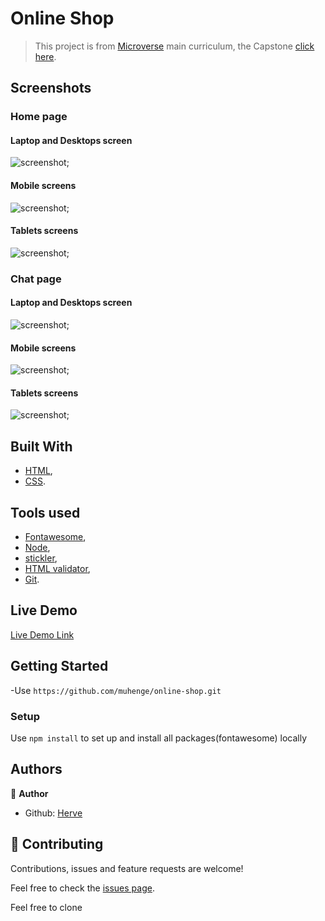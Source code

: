 # Online Shop

> This project is from [Microverse](https://www.microverse.org/) main curriculum, the Capstone [click here](https://www.notion.so/HTML-CSS-capstone-project-Online-shop-for-electronics-a3dbffab0c744c33b70001a79876edde).



## Screenshots

### Home page

#### Laptop and Desktops screen
![screenshot](screenshots/home-lg.png);

#### Mobile screens
![screenshot](screenshots/home-sm.png);

#### Tablets screens
![screenshot](screenshots/home-md.png);

### Chat page

#### Laptop and Desktops screen
![screenshot](screenshots/result-home.png);

#### Mobile screens
![screenshot](screenshots/result-sm.png);

#### Tablets screens
![screenshot](screenshots/result-md.png);


## Built With

- [HTML](https://developer.mozilla.org/en-US/docs/Web/HTML),
- [CSS](https://www.w3schools.com/css/).

## Tools used

- [Fontawesome](https://fontawesome.com/),
- [Node](https://nodejs.org/en/),
- [stickler](https://stickler-ci.com/),
- [HTML validator](https://validator.w3.org/),
- [Git](https://git-scm.com/).

## Live Demo

[Live Demo Link](https://muhenge.github.io/online-shop/home.html)


## Getting Started

-Use `https://github.com/muhenge/online-shop.git` 

### Setup
Use `npm install` to set up and install all packages(fontawesome) locally

## Authors

👤 **Author**

- Github: [Herve](https://github.com/muhenge)

## 🤝 Contributing

Contributions, issues and feature requests are welcome!

Feel free to check the [issues page](https://github.com/muhenge/online-shop/issues).

Feel free to clone
